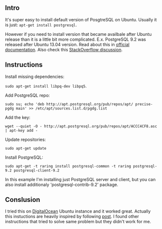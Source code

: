 <!--
name: Install PostreSQL 9.2 on Ubuntu 13.04
description: Short guide how to install PostgreSQL 9.2 on Ubuntu 13.04
author: Anton Podviaznikov
author_email: anton@hashobject.com
author_url: http://twitter.com/podviaznikov
author_github: podviaznikov
author_twitter: podviaznikov
author_avatar: /images/anton-avatar.png
location: Banos, Ecuador
date_created: 2013-08-31
date_modified: 2013-09-16
date_published: 2013-08-31
headline:
in_language: en
keywords: postgresql 9.2, ubuntu 13.04, digitalocean
discussion_url: https://github.com/hashobject/blog.hashobject.com/issues/7
canonical_url: http://blog.hashobject.com/install-postgresql-9.2-on-ubuntu-13.04
-->
## Intro

It's super easy to install default version of PosgtreSQL on Ubuntu.
Usually it is just: `apt-get install postgresql`.

However if you need to install version that became availbale after Ubuntu release
than it is a little bit more complicated. E.x. PostgreSQL 9.2 was released after Ubuntu 13.04 version.
Read about this in [official documentation](http://www.postgresql.org/download/linux/ubuntu/).
Also check this [StackOverflow discussion](http://askubuntu.com/questions/287786/how-to-install-postgresql-on-ubuntu-13-04).


## Instructions

Install missing dependencies:

`sudo apt-get install libpq-dev libpq5`.

Add PostgreSQL repo:

`sudo su; echo 'deb http://apt.postgresql.org/pub/repos/apt/ precise-pgdg main' >> /etc/apt/sources.list.d/pgdg.list`

Add the key:

`wget --quiet -O - http://apt.postgresql.org/pub/repos/apt/ACCC4CF8.asc | apt-key add -`

Update repositories:

`sudo apt-get update`

Install PostgreSQL:

`sudo apt-get -t raring install postgresql-common -t raring postgresql-9.2 postgresql-client-9.2`

In this example I'm installing just PostgreSQL server and client, but you can also install additionaly
'postgresql-contrib-9.2' package.

## Conslusion

I tried this on [DigitalOcean](http://digitalocean.com) Ubuntu instance and it worked great.
Actually this instuctions are heavily inspired by following [post](http://linuxg.net/how-to-install-postgresql-9-2-on-ubuntu-13-04-raring-ringtail/). I found other instructions that tried to solve same problem but they didn't work for me.
